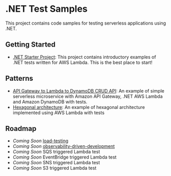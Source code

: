 # .NET Test Samples

This project contains code samples for testing serverless applications using .NET.

## Getting Started

- [.NET Starter Project](./apigw-lambda-list-s3-buckets/): This project contains introductory examples of .NET tests written for AWS Lambda. This is the best place to start!

## Patterns

- [API Gateway to Lambda to DynamoDB CRUD API](./apigw-lambda-ddb/): An example of simple serverless microservice with Amazon API Gateway, .NET AWS Lambda and Amazon DynamoDB with tests.
- [Hexagonal architecture](./hexagonal-architecture/): An example of hexagonal architecture implemented using AWS Lambda with tests
## Roadmap

- *Coming Soon* [load-testing](./load-testing/)
- *Coming Soon* [observability-driven-development](./odd/)
- *Coming Soon* SQS triggered Lambda test
- *Coming Soon* EventBridge triggered Lambda test
- *Coming Soon* SNS triggered Lambda test
- *Coming Soon* S3 triggered Lambda test
